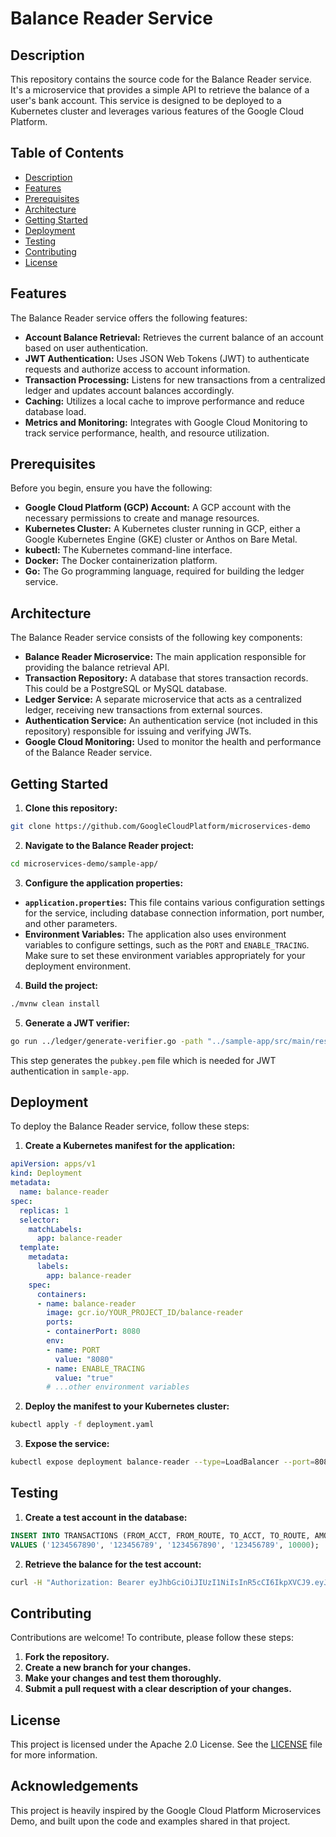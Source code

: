 # Balance Reader Service

## Description

This repository contains the source code for the Balance Reader service. It's a microservice that provides a simple API to retrieve the balance of a user's bank account. This service is designed to be deployed to a Kubernetes cluster and leverages various features of the Google Cloud Platform.

## Table of Contents

- [Description](#description)
- [Features](#features)
- [Prerequisites](#prerequisites)
- [Architecture](#architecture)
- [Getting Started](#getting-started)
- [Deployment](#deployment)
- [Testing](#testing)
- [Contributing](#contributing)
- [License](#license)

## Features

The Balance Reader service offers the following features:

- **Account Balance Retrieval:** Retrieves the current balance of an account based on user authentication.
- **JWT Authentication:** Uses JSON Web Tokens (JWT) to authenticate requests and authorize access to account information.
- **Transaction Processing:** Listens for new transactions from a centralized ledger and updates account balances accordingly.
- **Caching:** Utilizes a local cache to improve performance and reduce database load.
- **Metrics and Monitoring:** Integrates with Google Cloud Monitoring to track service performance, health, and resource utilization.

## Prerequisites

Before you begin, ensure you have the following:

- **Google Cloud Platform (GCP) Account:** A GCP account with the necessary permissions to create and manage resources.
- **Kubernetes Cluster:** A Kubernetes cluster running in GCP, either a Google Kubernetes Engine (GKE) cluster or Anthos on Bare Metal.
- **kubectl:** The Kubernetes command-line interface.
- **Docker:** The Docker containerization platform.
- **Go:** The Go programming language, required for building the ledger service.

## Architecture

The Balance Reader service consists of the following key components:

- **Balance Reader Microservice:** The main application responsible for providing the balance retrieval API.
- **Transaction Repository:** A database that stores transaction records. This could be a PostgreSQL or MySQL database.
- **Ledger Service:** A separate microservice that acts as a centralized ledger, receiving new transactions from external sources.
- **Authentication Service:** An authentication service (not included in this repository) responsible for issuing and verifying JWTs.
- **Google Cloud Monitoring:** Used to monitor the health and performance of the Balance Reader service.

## Getting Started

1. **Clone this repository:**

```bash
git clone https://github.com/GoogleCloudPlatform/microservices-demo
```

2. **Navigate to the Balance Reader project:**

```bash
cd microservices-demo/sample-app/
```

3. **Configure the application properties:**

-   **`application.properties`:** This file contains various configuration settings for the service, including database connection information, port number, and other parameters. 
-   **Environment Variables:** The application also uses environment variables to configure settings, such as the `PORT` and `ENABLE_TRACING`. Make sure to set these environment variables appropriately for your deployment environment. 

4. **Build the project:**

```bash
./mvnw clean install
```

5. **Generate a JWT verifier:**

```bash
go run ../ledger/generate-verifier.go -path "../sample-app/src/main/resources/pubkey.pem"
```

This step generates the `pubkey.pem` file which is needed for JWT authentication in `sample-app`.

## Deployment

To deploy the Balance Reader service, follow these steps:

1. **Create a Kubernetes manifest for the application:**

```yaml
apiVersion: apps/v1
kind: Deployment
metadata:
  name: balance-reader
spec:
  replicas: 1
  selector:
    matchLabels:
      app: balance-reader
  template:
    metadata:
      labels:
        app: balance-reader
    spec:
      containers:
      - name: balance-reader
        image: gcr.io/YOUR_PROJECT_ID/balance-reader
        ports:
        - containerPort: 8080
        env:
        - name: PORT
          value: "8080"
        - name: ENABLE_TRACING
          value: "true"
        # ...other environment variables
```

2. **Deploy the manifest to your Kubernetes cluster:**

```bash
kubectl apply -f deployment.yaml
```

3. **Expose the service:**

```bash
kubectl expose deployment balance-reader --type=LoadBalancer --port=8080 --target-port=8080
```

## Testing

1. **Create a test account in the database:**

```sql
INSERT INTO TRANSACTIONS (FROM_ACCT, FROM_ROUTE, TO_ACCT, TO_ROUTE, AMOUNT)
VALUES ('1234567890', '123456789', '1234567890', '123456789', 10000);
```

2. **Retrieve the balance for the test account:**

```bash
curl -H "Authorization: Bearer eyJhbGciOiJIUzI1NiIsInR5cCI6IkpXVCJ9.eyJhenQiOiIxMjM0NTY3ODkwIn0.R80c0-0J3a8y0G-F41r9m276c7M3bW2_5ZqL23084I" http://YOUR_BALANCE_READER_SERVICE_IP:8080/balances/1234567890
```

## Contributing

Contributions are welcome! To contribute, please follow these steps:

1. **Fork the repository.**
2. **Create a new branch for your changes.**
3. **Make your changes and test them thoroughly.**
4. **Submit a pull request with a clear description of your changes.**

## License

This project is licensed under the Apache 2.0 License. See the [LICENSE](LICENSE) file for more information.

## Acknowledgements

This project is heavily inspired by the Google Cloud Platform Microservices Demo, and built upon the code and examples shared in that project.
